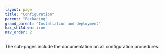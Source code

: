 ```yaml
---
layout: page
title: "Configuration"
parent: "Packaging"
grand_parent: "Installation and deployment"
has_children: true
nav_order: 2
---
```


The sub-pages include the documentation on all configuration procedures.  
